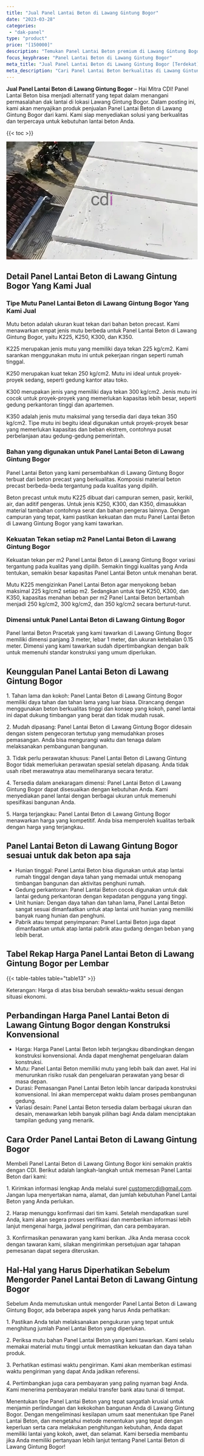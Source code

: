 ```yaml
---
title: "Jual Panel Lantai Beton di Lawang Gintung Bogor"
date: "2023-03-28"
categories:
 - "dak-panel"
type: "product"
price: "[150000]"
description: "Temukan Panel Lantai Beton premium di Lawang Gintung Bogor. Solusi ideal untuk proyek konstruksi dengan kualitas unggul, Panel Lantai Beton memberikan ketahanan optimal untuk lantai dak. Dapatkan info lengkap."
focus_keyphrase: "Panel Lantai Beton di Lawang Gintung Bogor"
meta_title: "Jual Panel Lantai Beton di Lawang Gintung Bogor [Terdekat] - CDI"
meta_description: "Cari Panel Lantai Beton berkualitas di Lawang Gintung Bogor?. Kami menyediakan Panel Lantai Beton premium untuk pembangunan. Harga terbaik hanya di sini."
---
```


**Jual Panel Lantai Beton di Lawang Gintung Bogor** – Hai Mitra CDI! Panel Lantai Beton bisa menjadi alternatif yang tepat dalam menangani permasalahan dak lantai di lokasi Lawang Gintung Bogor. Dalam posting ini, kami akan menyajikan produk penjualan Panel Lantai Beton di Lawang Gintung Bogor dari kami. Kami siap menyediakan solusi yang berkualitas dan terpercaya untuk kebutuhan lantai beton Anda.

{{< toc >}}

![Jual Panel Lantai Beton di Lawang Gintung Bogor](/images/dak-panel/dak-panel-03.jpg)

## Detail Panel Lantai Beton di Lawang Gintung Bogor Yang Kami Jual

### Tipe Mutu Panel Lantai Beton di Lawang Gintung Bogor Yang Kami Jual

Mutu beton adalah ukuran kuat tekan dari bahan beton precast. Kami menawarkan empat jenis mutu berbeda untuk Panel Lantai Beton di Lawang Gintung Bogor, yaitu K225, K250, K300, dan K350.

K225 merupakan jenis mutu yang memiliki daya tekan 225 kg/cm2. Kami sarankan menggunakan mutu ini untuk pekerjaan ringan seperti rumah tinggal.

K250 merupakan kuat tekan 250 kg/cm2. Mutu ini ideal untuk proyek-proyek sedang, seperti gedung kantor atau toko.

K300 merupakan jenis yang memiliki daya tekan 300 kg/cm2. Jenis mutu ini cocok untuk proyek-proyek yang memerlukan kapasitas lebih besar, seperti gedung perkantoran tinggi dan apartemen.

K350 adalah jenis mutu maksimal yang tersedia dari daya tekan 350 kg/cm2. Tipe mutu ini begitu ideal digunakan untuk proyek-proyek besar yang memerlukan kapasitas dan beban ekstrem, contohnya pusat perbelanjaan atau gedung-gedung pemerintah.

### Bahan yang digunakan untuk Panel Lantai Beton di Lawang Gintung Bogor

Panel Lantai Beton yang kami persembahkan di Lawang Gintung Bogor terbuat dari beton precast yang berkualitas. Komposisi material beton precast berbeda-beda tergantung pada kualitas yang dipilih.

Beton precast untuk mutu K225 dibuat dari campuran semen, pasir, kerikil, air, dan aditif pengeras. Untuk jenis K250, K300, dan K350, dimasukkan material tambahan contohnya serat dan bahan pengeras lainnya. Dengan campuran yang tepat, kami pastikan kekuatan dan mutu Panel Lantai Beton di Lawang Gintung Bogor yang kami tawarkan.

### Kekuatan Tekan setiap m2 Panel Lantai Beton di Lawang Gintung Bogor

Kekuatan tekan per m2 Panel Lantai Beton di Lawang Gintung Bogor variasi tergantung pada kualitas yang dipilih. Semakin tinggi kualitas yang Anda tentukan, semakin besar kapasitas Panel Lantai Beton untuk menahan berat.

Mutu K225 mengizinkan Panel Lantai Beton agar menyokong beban maksimal 225 kg/cm2 setiap m2. Sedangkan untuk tipe K250, K300, dan K350, kapasitas menahan beban per m2 Panel Lantai Beton bertambah menjadi 250 kg/cm2, 300 kg/cm2, dan 350 kg/cm2 secara berturut-turut.

### Dimensi untuk Panel Lantai Beton di Lawang Gintung Bogor

Panel lantai Beton Pracetak yang kami tawarkan di Lawang Gintung Bogor memiliki dimensi panjang 3 meter, lebar 1 meter, dan ukuran ketebalan 0.15 meter. Dimensi yang kami tawarkan sudah dipertimbangkan dengan baik untuk memenuhi standar konstruksi yang umum diperlukan.

## Keunggulan Panel Lantai Beton di Lawang Gintung Bogor

1\.  Tahan lama dan kokoh: Panel Lantai Beton di Lawang Gintung Bogor memiliki daya tahan dan tahan lama yang luar biasa. Dirancang dengan menggunakan beton berkualitas tinggi dan konsep yang kokoh, panel lantai ini dapat dukung timbangan yang berat dan tidak mudah rusak.

2\.  Mudah dipasang: Panel Lantai Beton di Lawang Gintung Bogor didesain dengan sistem pengecoran tertutup yang memudahkan proses pemasangan. Anda bisa mengurangi waktu dan tenaga dalam melaksanakan pembangunan bangunan.

3\.  Tidak perlu perawatan khusus: Panel Lantai Beton di Lawang Gintung Bogor tidak memerlukan perawatan spesial setelah dipasang. Anda tidak usah ribet merawatnya atau memeliharanya secara teratur.

4\.  Tersedia dalam anekaragam dimensi: Panel Lantai Beton di Lawang Gintung Bogor dapat disesuaikan dengan kebutuhan Anda. Kami menyediakan panel lantai dengan berbagai ukuran untuk memenuhi spesifikasi bangunan Anda.

5\.  Harga terjangkau: Panel Lantai Beton di Lawang Gintung Bogor menawarkan harga yang kompetitif. Anda bisa memperoleh kualitas terbaik dengan harga yang terjangkau.

## Panel Lantai Beton di Lawang Gintung Bogor sesuai untuk dak beton apa saja

*   Hunian tinggal: Panel Lantai Beton bisa digunakan untuk atap lantai rumah tinggal dengan daya tahan yang memadai untuk menopang timbangan bangunan dan aktivitas penghuni rumah.
*   Gedung perkantoran: Panel Lantai Beton cocok digunakan untuk dak lantai gedung perkantoran dengan kepadatan pengguna yang tinggi.
*   Unit hunian: Dengan daya tahan dan tahan lama, Panel Lantai Beton sangat sesuai dimanfaatkan untuk atap lantai unit hunian yang memiliki banyak ruang hunian dan penghuni.
*   Pabrik atau tempat penyimpanan: Panel Lantai Beton juga dapat dimanfaatkan untuk atap lantai pabrik atau gudang dengan beban yang lebih berat.

## Tabel Rekap Harga Panel Lantai Beton di Lawang Gintung Bogor per Lembar

{{< table-tables table="table13" >}}

Keterangan: Harga di atas bisa berubah sewaktu-waktu sesuai dengan situasi ekonomi.

## Perbandingan Harga Panel Lantai Beton di Lawang Gintung Bogor dengan Konstruksi Konvensional

*   Harga: Harga Panel Lantai Beton lebih terjangkau dibandingkan dengan konstruksi konvensional. Anda dapat menghemat pengeluaran dalam konstruksi.
*   Mutu: Panel Lantai Beton memiliki mutu yang lebih baik dan awet. Hal ini menurunkan risiko rusak dan pengeluaran perawatan yang besar di masa depan.
*   Durasi: Pemasangan Panel Lantai Beton lebih lancar daripada konstruksi konvensional. Ini akan mempercepat waktu dalam proses pembangunan gedung.
*   Variasi desain: Panel Lantai Beton tersedia dalam berbagai ukuran dan desain, menawarkan lebih banyak pilihan bagi Anda dalam menciptakan tampilan gedung yang menarik.

## Cara Order Panel Lantai Beton di Lawang Gintung Bogor

Membeli Panel Lantai Beton di Lawang Gintung Bogor kini semakin praktis dengan CDI. Berikut adalah langkah-langkah untuk memesan Panel Lantai Beton dari kami:

1\.  Kirimkan informasi lengkap Anda melalui surel customercdi@gmail.com. Jangan lupa menyertakan nama, alamat, dan jumlah kebutuhan Panel Lantai Beton yang Anda perlukan.

2\.  Harap menunggu konfirmasi dari tim kami. Setelah mendapatkan surel Anda, kami akan segera proses verifikasi dan memberikan informasi lebih lanjut mengenai harga, jadwal pengiriman, dan cara pembayaran.

3\.  Konfirmasikan penawaran yang kami berikan. Jika Anda merasa cocok dengan tawaran kami, silakan mengirimkan persetujuan agar tahapan pemesanan dapat segera diteruskan.

## Hal-Hal yang Harus Diperhatikan Sebelum Mengorder Panel Lantai Beton di Lawang Gintung Bogor

Sebelum Anda memutuskan untuk mengorder Panel Lantai Beton di Lawang Gintung Bogor, ada beberapa aspek yang harus Anda perhatikan:

1\.  Pastikan Anda telah melaksanakan pengukuran yang tepat untuk menghitung jumlah Panel Lantai Beton yang diperlukan.

2\.  Periksa mutu bahan Panel Lantai Beton yang kami tawarkan. Kami selalu memakai material mutu tinggi untuk memastikan kekuatan dan daya tahan produk.

3\.  Perhatikan estimasi waktu pengiriman. Kami akan memberikan estimasi waktu pengiriman yang dapat Anda jadikan referensi.

4\.  Pertimbangkan juga cara pembayaran yang paling nyaman bagi Anda. Kami menerima pembayaran melalui transfer bank atau tunai di tempat.

Menentukan tipe Panel Lantai Beton yang tepat sangatlah krusial untuk menjamin perlindungan dan kekokohan bangunan Anda di Lawang Gintung Bogor. Dengan mengeliminasi kesilapan umum saat menentukan tipe Panel Lantai Beton, dan mengetahui metode menentukan yang tepat dengan keperluan serta cara melakukan penghitungan kebutuhan, Anda dapat memiliki lantai yang kokoh, awet, dan selamat. Kami bersedia membantu jika Anda memiliki pertanyaan lebih lanjut tentang Panel Lantai Beton di Lawang Gintung Bogor!